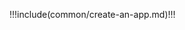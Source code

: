 <IntegrationDetailCard :title="`Create an application in ${$localeConfig.brandName}`">

!!!include(common/create-an-app.md)!!!

</IntegrationDetailCard>
